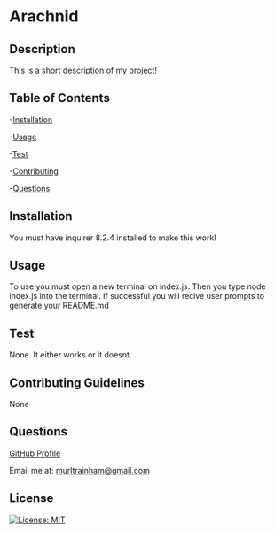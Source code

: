 
# Arachnid
## Description 
This is a short description of my project!
## Table of Contents
-[Installation](#installation)

-[Usage](#usage)

-[Test](#test)

-[Contributing](#contributing)

-[Questions](#questions)

## Installation
You must have inquirer 8.2.4 installed to make this work!
## Usage
To use you must open a new terminal on index.js. Then you type node index.js into the terminal. If successful you will recive user prompts to generate your README.md
## Test
None. It either works or it doesnt.
## Contributing Guidelines
None
## Questions
[GitHub Profile](https://github.com/murltrainham)

Email me at: murltrainham@gmail.com

## License
[![License: MIT](https://img.shields.io/badge/License-MIT-yellow.svg)](https://opensource.org/licenses/MIT)
